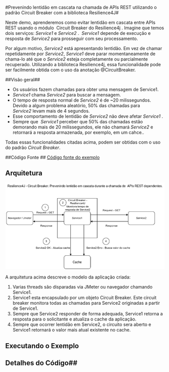 #Prevenindo lentidão em cascata na chamada de APIs REST utilizando o padrão Circuit Breaker com a biblioteca Resilience4J#

Neste demo, aprenderemos como evitar lentidão em cascata entre APIs REST usando o módulo  Circuit Breaker do Resilience4j .
Imagine que temos dois serviços: *Service1* e *Service2* .  *Service1* depende de execução e resposta de *Service2* para prosseguir com seu processamento.


Por algum motivo, *Service2* está apresentando lentidão. Em vez de chamar repetidamente por *Service2*, *Service1* deve parar momentaneamente de chama-lo até que o *Service2* esteja completamente ou parcialmente recuperado.
Utilizando a biblioteca Resilience4j, essa funcionalidade pode ser facilmente obtida com o uso da anotação @CircuitBreaker.

##Visão geral##

* Os usuários fazem chamadas para obter uma mensagem  de Service1.
* *Service1* chama *Service2* para buscar a mensagem.
* O tempo de resposta normal de *Service2* é de ~20 milissegundos. Devido a algum problema aleatório, 50% das chamadas para *Service2* levam mais de 4 segundos.
* Esse comportamento de lentidão de *Service2* não deve afetar *Service1* .
* Sempre que  *Service1* perceber que 50% das chamadas estão demorando mais de 20 milissegundos, ele não chamará *Service2* e retornará a resposta armazenada, por exemplo, em um cahce..

Todas essas funcionalidades citadas acima, podem ser obtidas com o uso do padrão *Circuit Breaker*.

##Código Fonte ##
[Código fonte do exemplo](https://github.com/andrepreis/Resilience4J-Demo)

## Arquitetura ##
![Arquitetura do exemplo](./img/CB-RF4-SC.png)

A arquitetura acima descreve o modelo da aplicação criada:

1. Varias threads são disparadas via JMeter ou navegador chamando Service1.
2. Service1 esta encapsulado por um objeto Circuit Breaker. Este circuit breaker monitora todas as chamadas para Service2 originadas a partir de Service1.
3. Sempre que Service2 responder de forma adequada, Service1 retorna a resposta para o solicitante e atualiza o cache da aplicação.
4. Sempre que ocorrer lentidão em Service2, o circuito sera aberto e Service1 retornará o valor mais atual existente no cache.

## Executando o Exemplo ##

## Detalhes do Código##